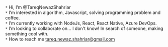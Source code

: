 `*` Hi, I’m @TareqNewazShahriar  
`*` I’m interested in algorithm, Javascript, solving programming problem and coffee.  
`*` I’m currently working with NodeJs, React, React Native, Azure DevOps.  
`*` I’m looking to collaborate on... I don't know! In search of someone, making something cool with.  
`*` How to reach me tareq.newaz.shahriar@gmail.com

<!---
TareqNewazShahriar/TareqNewazShahriar is a ✨ special ✨ repository because its `README.md` (this file) appears on your GitHub profile.
You can click the Preview link to take a look at your changes.
--->
